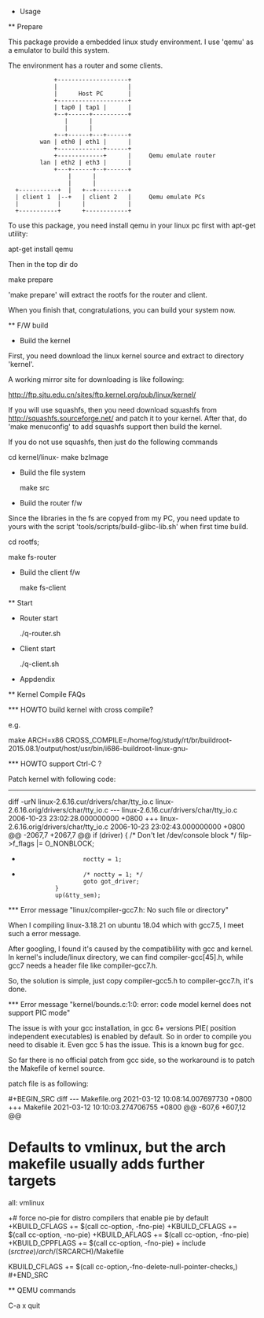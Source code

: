
* Usage

** Prepare

This package provide a embedded linux study environment. I use 'qemu'
as a emulator to build this system.

The environment has a router and some clients.

                 +--------------------+
                 |                    |
                 |      Host PC       |
                 +--------------------+
                 | tap0 | tap1 |      |
                 +--+------+----------+
                    |      |
                    |      |
                 +--+------+---+------+
             wan | eth0 | eth1 |      |
                 +-------------+------+
                 +-------------+      |     Qemu emulate router
             lan | eth2 | eth3 |      |
                 +---+------+--+------+
                     |      |
                     |      |
      +-----------+  |   +--+---------+
      | client 1  |--+   | client 2   |     Qemu emulate PCs
      |           |      |            |
      +-----------+      +------------+



To use this package, you need install qemu in your linux pc first with
apt-get utility:

  apt-get install qemu

Then in the top dir do

  make prepare

'make prepare' will extract the rootfs for the router and client. 

When you finish that, congratulations, you can build your system now.

** F/W build

- Build the kernel

First, you need download the linux kernel source and extract to
directory 'kernel'.

A working mirror site for downloading is like following:

http://ftp.sjtu.edu.cn/sites/ftp.kernel.org/pub/linux/kernel/

If you will use squashfs, then you need download squashfs from
http://squashfs.sourceforge.net/ and patch it to your kernel. After
that, do 'make menuconfig' to add squashfs support then build the
kernel.

If you do not use squashfs, then just do the following commands

  cd kernel/linux-<version>
  make bzImage
  
- Build the file system

  make src

- Build the router f/w

Since the libraries in the fs are copyed from my PC, you need update
to yours with the script 'tools/scripts/build-glibc-lib.sh' when first
time build.

  cd rootfs; 

  make fs-router

- Build the client f/w

  make fs-client

** Start

- Router start

  ./q-router.sh

- Client start

  ./q-client.sh
  

* Appdendix

** Kernel Compile FAQs

*** HOWTO build kernel with cross compile?

e.g.

make ARCH=x86 CROSS_COMPILE=/home/fog/study/rt/br/buildroot-2015.08.1/output/host/usr/bin/i686-buildroot-linux-gnu-

*** HOWTO support Ctrl-C ?

Patch kernel with following code:

----------------------------------------------------------------------------------------
diff -urN linux-2.6.16.cur/drivers/char/tty_io.c linux-2.6.16.orig/drivers/char/tty_io.c
--- linux-2.6.16.cur/drivers/char/tty_io.c      2006-10-23 23:02:28.000000000 +0800
+++ linux-2.6.16.orig/drivers/char/tty_io.c     2006-10-23 23:02:43.000000000 +0800
@@ -2067,7 +2067,7 @@
                if (driver) {
                        /* Don't let /dev/console block */
                        filp->f_flags |= O_NONBLOCK;
-                       noctty = 1;
+                       /* noctty = 1; */
                        goto got_driver;
                }
                up(&tty_sem);


*** Error message "linux/compiler-gcc7.h: No such file or directory"

When I compiling linux-3.18.21 on ubuntu 18.04 which with gcc7.5, I
meet such a error message.  

After googling, I found it's caused by the compatiblility with gcc and
kernel. In kernel's include/linux directory, we can find
compiler-gcc[45].h, while gcc7 needs a header file like
compiler-gcc7.h. 

So, the solution is simple, just copy compiler-gcc5.h to
compiler-gcc7.h, it's done.

*** Error message "kernel/bounds.c:1:0: error: code model kernel does not support PIC mode"

The issue is with your gcc installation, in gcc 6+ versions PIE(
position independent executables) is enabled by default. So in order
to compile you need to disable it. Even gcc 5 has the issue. This is a
known bug for gcc.

So far there is no official patch from gcc side, so the workaround is
to patch the Makefile of kernel source.

patch file is as following:

#+BEGIN_SRC diff
--- Makefile.org	2021-03-12 10:08:14.007697730 +0800
+++ Makefile	2021-03-12 10:10:03.274706755 +0800
@@ -607,6 +607,12 @@
 # Defaults to vmlinux, but the arch makefile usually adds further targets
 all: vmlinux
 
+# force no-pie for distro compilers that enable pie by default
+KBUILD_CFLAGS += $(call cc-option, -fno-pie)
+KBUILD_CFLAGS += $(call cc-option, -no-pie)
+KBUILD_AFLAGS += $(call cc-option, -fno-pie)
+KBUILD_CPPFLAGS += $(call cc-option, -fno-pie)
+
 include $(srctree)/arch/$(SRCARCH)/Makefile
 
 KBUILD_CFLAGS	+= $(call cc-option,-fno-delete-null-pointer-checks,)
#+END_SRC

** QEMU commands

   C-a x         quit
